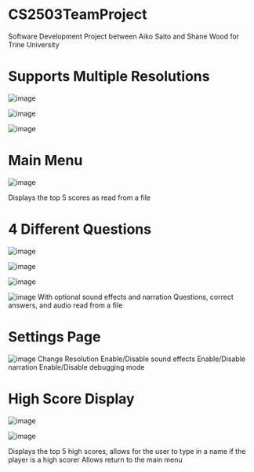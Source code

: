 # CS2503TeamProject
Software Development Project between Aiko Saito and Shane Wood for Trine University


# Supports Multiple Resolutions 
![image](https://github.com/user-attachments/assets/5fd304f7-d41b-4292-bce4-5ec00cefeedd)

![image](https://github.com/user-attachments/assets/af2e32bb-60ab-4378-88c2-56df5e8df31f)

![image](https://github.com/user-attachments/assets/9b7a924b-1775-4047-beb6-4d73d931cb81)


# Main Menu
![image](https://github.com/user-attachments/assets/45194343-6ad5-4f3e-9615-36d168f40545)

Displays the top 5 scores as read from a file

# 4 Different Questions
![image](https://github.com/user-attachments/assets/5c40ed07-f735-4f50-a127-9e108d287144)

![image](https://github.com/user-attachments/assets/9d45f545-26c2-47f4-86d1-e090aa16b570)

![image](https://github.com/user-attachments/assets/d49a18b2-bfec-4e6f-a128-095d43a4ab9e)

![image](https://github.com/user-attachments/assets/b7d2a6aa-e37a-4f9d-9c08-f2f4581bb2e8)
With optional sound effects and narration
Questions, correct answers, and audio read from a file


# Settings Page
![image](https://github.com/user-attachments/assets/5fd304f7-d41b-4292-bce4-5ec00cefeedd)
Change Resolution
Enable/Disable sound effects
Enable/Disable narration
Enable/Disable debugging mode


# High Score Display
![image](https://github.com/user-attachments/assets/80f22009-9010-4edc-baeb-22dd16f8fc42)

![image](https://github.com/user-attachments/assets/2c69cebe-519b-48af-a6d1-47989fdf4a9d)

Displays the top 5 high scores, allows for the user to type in a name if the player is a high scorer
Allows return to the main menu
